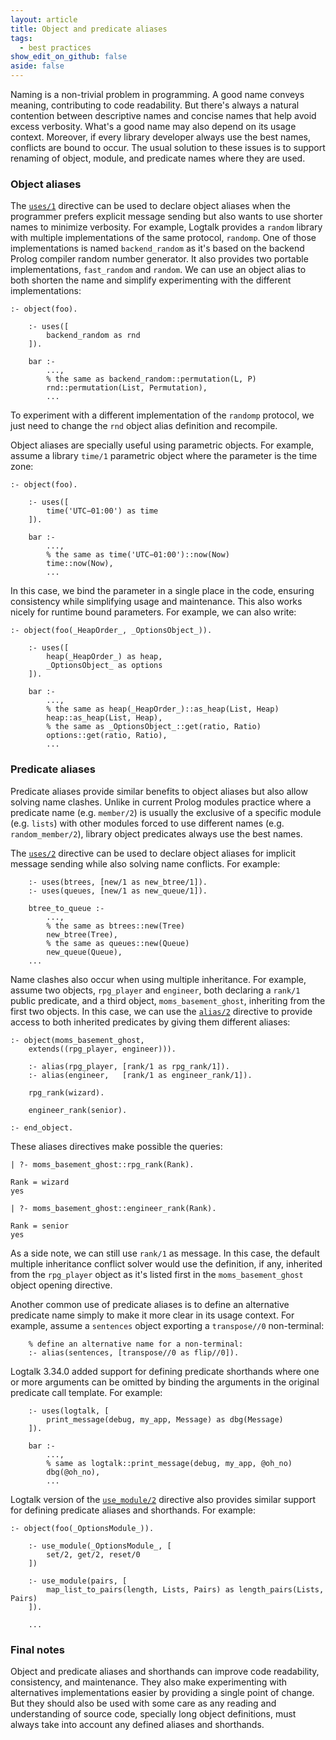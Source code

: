 ```yaml
---
layout: article
title: Object and predicate aliases
tags:
  - best practices
show_edit_on_github: false
aside: false
---
```


Naming is a non-trivial problem in programming. A good name conveys meaning,
contributing to code readability. But there's always a natural contention
between descriptive names and concise names that help avoid excess verbosity.
What's a good name may also depend on its usage context. Moreover, if every
library developer always use the best names, conflicts are bound to occur.
The usual solution to these issues is to support renaming of object, module,
and predicate names where they are used.

### Object aliases

The [`uses/1`](https://logtalk.org/manuals/refman/directives/uses_1.html)
directive can be used to declare object aliases when the programmer prefers
explicit message sending but also wants to use shorter names to minimize
verbosity. For example, Logtalk provides a `random` library with multiple
implementations of the same protocol, `randomp`. One of those implementations
is named `backend_random` as it's based on the backend Prolog compiler random
number generator. It also provides two portable implementations, `fast_random`
and `random`. We can use an object alias to both shorten the name and simplify
experimenting with the different implementations:

```logtalk
:- object(foo).

    :- uses([
        backend_random as rnd
    ]).

    bar :-
        ...,
        % the same as backend_random::permutation(L, P)
        rnd::permutation(List, Permutation),
        ...
```

To experiment with a different implementation of the `randomp` protocol,
we just need to change the `rnd` object alias definition and recompile.

Object aliases are specially useful using parametric objects. For example,
assume a library `time/1` parametric object where the parameter is the time
zone:

```logtalk
:- object(foo).

    :- uses([
        time('UTC−01:00') as time
    ]).

    bar :-
        ...,
        % the same as time('UTC−01:00')::now(Now)
        time::now(Now),
        ...
```

In this case, we bind the parameter in a single place in the code,
ensuring consistency while simplifying usage and maintenance. This
also works nicely for runtime bound parameters. For example, we can
also write:

```logtalk
:- object(foo(_HeapOrder_, _OptionsObject_)).

    :- uses([
        heap(_HeapOrder_) as heap,
        _OptionsObject_ as options
    ]).

    bar :-
        ...,
        % the same as heap(_HeapOrder_)::as_heap(List, Heap)
        heap::as_heap(List, Heap),
        % the same as _OptionsObject_::get(ratio, Ratio)
        options::get(ratio, Ratio),
        ...
```


### Predicate aliases

Predicate aliases provide similar benefits to object aliases but also allow
solving name clashes. Unlike in current Prolog modules practice where a
predicate name (e.g. `member/2`) is usually the exclusive of a specific
module (e.g. `lists`) with other modules forced to use different names
(e.g. `random_member/2`), library object predicates always use the best names.

The [`uses/2`](https://logtalk.org/manuals/refman/directives/uses_2.html)
directive can be used to declare object aliases for implicit message sending
while also solving name conflicts.
For example:

```logtalk
    :- uses(btrees, [new/1 as new_btree/1]).
    :- uses(queues, [new/1 as new_queue/1]).
    
    btree_to_queue :-
        ...,
        % the same as btrees::new(Tree)
        new_btree(Tree),
        % the same as queues::new(Queue)
        new_queue(Queue),
    ...
```

Name clashes also occur when using multiple inheritance. For example, assume
two objects, `rpg_player` and `engineer`, both declaring a `rank/1` public
predicate, and a third object, `moms_basement_ghost`, inheriting from the first
two objects. In this case, we can use the [`alias/2`](https://logtalk.org/manuals/refman/directives/alias_2.html)
directive to provide access to both inherited predicates by giving them
different aliases:

```logtalk
:- object(moms_basement_ghost,
    extends((rpg_player, engineer))).

    :- alias(rpg_player, [rank/1 as rpg_rank/1]).
    :- alias(engineer,   [rank/1 as engineer_rank/1]).

    rpg_rank(wizard).

    engineer_rank(senior).

:- end_object.
```

These aliases directives make possible the queries:

```text
| ?- moms_basement_ghost::rpg_rank(Rank).

Rank = wizard
yes

| ?- moms_basement_ghost::engineer_rank(Rank).

Rank = senior
yes
```

As a side note, we can still use `rank/1` as message. In this case, the default
multiple inheritance conflict solver would use the definition, if any, inherited
from the `rpg_player` object as it's listed first in the `moms_basement_ghost`
object opening directive.

Another common use of predicate aliases is to define an alternative predicate
name simply to make it more clear in its usage context. For example, assume a
`sentences` object exporting a `transpose//0` non-terminal:

```logtalk
    % define an alternative name for a non-terminal:
    :- alias(sentences, [transpose//0 as flip//0]).
```

Logtalk 3.34.0 added support for defining predicate shorthands where one
or more arguments can be omitted by binding the arguments in the original
predicate call template. For example:

```logtalk
    :- uses(logtalk, [
        print_message(debug, my_app, Message) as dbg(Message)
    ]).

    bar :-
        ...,
        % same as logtalk::print_message(debug, my_app, @oh_no)
        dbg(@oh_no),
        ...
```


Logtalk version of the [`use_module/2`](https://logtalk.org/manuals/refman/directives/use_module_2.html)
directive also provides similar support for defining predicate aliases and
shorthands. For example:

```logtalk
:- object(foo(_OptionsModule_)).

    :- use_module(_OptionsModule_, [
        set/2, get/2, reset/0
    ])

    :- use_module(pairs, [
        map_list_to_pairs(length, Lists, Pairs) as length_pairs(Lists, Pairs)
    ]).

    ...
```

### Final notes

Object and predicate aliases and shorthands can improve code readability,
consistency, and maintenance. They also make experimenting with alternatives
implementations easier by providing a single point of change. But they should
also be used with some care as any reading and understanding of source code,
specially long object definitions, must always take into account any defined
aliases and shorthands.
